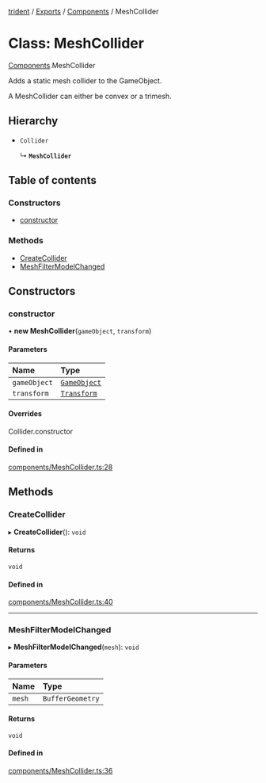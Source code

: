 [trident](../README.md) / [Exports](../modules.md) / [Components](../modules/Components.md) / MeshCollider

# Class: MeshCollider

[Components](../modules/Components.md).MeshCollider

Adds a static mesh collider to the GameObject.

A MeshCollider can either be convex or a trimesh.

## Hierarchy

- `Collider`

  ↳ **`MeshCollider`**

## Table of contents

### Constructors

- [constructor](Components.MeshCollider.md#constructor)

### Methods

- [CreateCollider](Components.MeshCollider.md#createcollider)
- [MeshFilterModelChanged](Components.MeshCollider.md#meshfiltermodelchanged)

## Constructors

### constructor

• **new MeshCollider**(`gameObject`, `transform`)

#### Parameters

| Name | Type |
| :------ | :------ |
| `gameObject` | [`GameObject`](GameObject.md) |
| `transform` | [`Transform`](Components.Transform.md) |

#### Overrides

Collider.constructor

#### Defined in

[components/MeshCollider.ts:28](https://github.com/AIFanatic/Trident/blob/a1de164/src/components/MeshCollider.ts#L28)

## Methods

### CreateCollider

▸ **CreateCollider**(): `void`

#### Returns

`void`

#### Defined in

[components/MeshCollider.ts:40](https://github.com/AIFanatic/Trident/blob/a1de164/src/components/MeshCollider.ts#L40)

___

### MeshFilterModelChanged

▸ **MeshFilterModelChanged**(`mesh`): `void`

#### Parameters

| Name | Type |
| :------ | :------ |
| `mesh` | `BufferGeometry` |

#### Returns

`void`

#### Defined in

[components/MeshCollider.ts:36](https://github.com/AIFanatic/Trident/blob/a1de164/src/components/MeshCollider.ts#L36)
